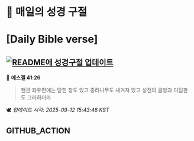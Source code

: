 # 🙏 매일의 성경 구절
# [Daily Bible verse]
## [![README에 성경구절 업데이트](https://github.com/DONGSUKA/first_test/actions/workflows/update-readme-bible.yml/badge.svg)](https://github.com/DONGSUKA/first_test/actions/workflows/update-readme-bible.yml)
<!-- START_BIBLE_VERSE -->
📖 **에스겔 41:26**
> 현관 좌우편에는 닫힌 창도 있고 종려나무도 새겨져 있고 성전의 골방과 디딤판도 그러하더라

🕊️ _업데이트 시각: 2025-09-12 15:43:46 KST_
  <!-- END_BIBLE_VERSE -->
## GITHUB_ACTION

